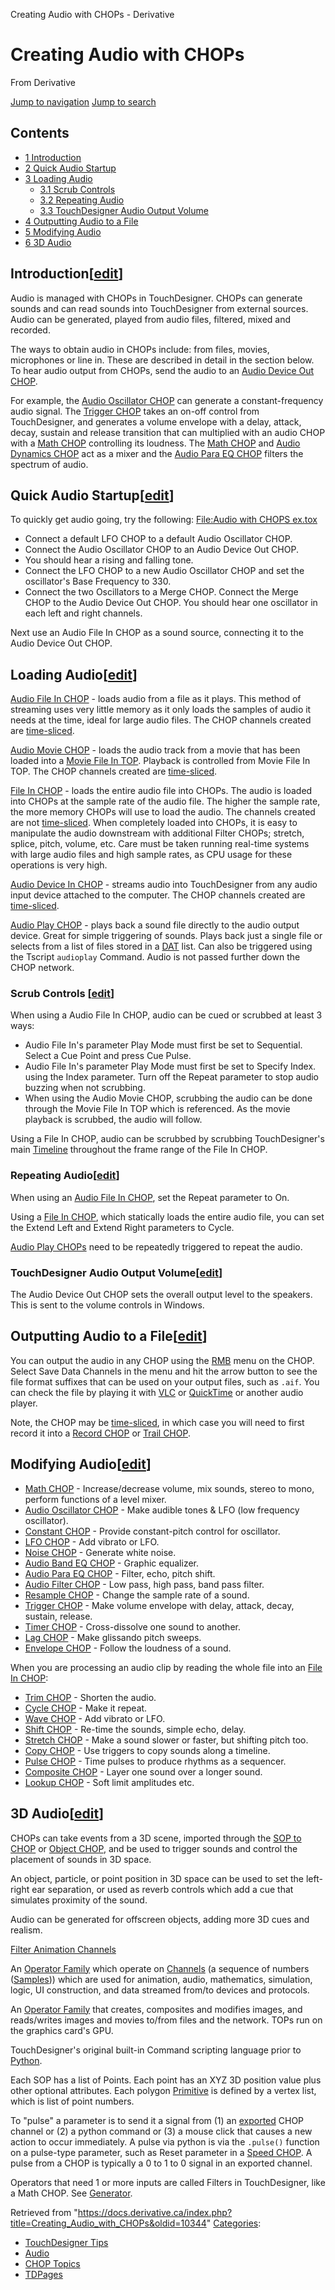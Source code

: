 

Creating Audio with CHOPs - Derivative
























# Creating Audio with CHOPs

From Derivative



[Jump to navigation](#mw-head)
[Jump to search](#searchInput)
## Contents

* [1 Introduction](#Introduction)
* [2 Quick Audio Startup](#Quick_Audio_Startup)
* [3 Loading Audio](#Loading_Audio)
  + [3.1 Scrub Controls](#Scrub_Controls)
  + [3.2 Repeating Audio](#Repeating_Audio)
  + [3.3 TouchDesigner Audio Output Volume](#TouchDesigner_Audio_Output_Volume)
* [4 Outputting Audio to a File](#Outputting_Audio_to_a_File)
* [5 Modifying Audio](#Modifying_Audio)
* [6 3D Audio](#3D_Audio)
## Introduction[[edit](https://docs.derivative.ca/index.php?title=Creating_Audio_with_CHOPs&action=edit&section=1 "Edit section: Introduction")]

Audio is managed with CHOPs in TouchDesigner. CHOPs can generate sounds and can read sounds into TouchDesigner from external sources. Audio can be generated, played from audio files, filtered, mixed and recorded.

The ways to obtain audio in CHOPs include: from files, movies, microphones or line in. These are described in detail in the section below. To hear audio output from CHOPs, send the audio to an [Audio Device Out CHOP](Audio_Device_Out_CHOP.html "Audio Device Out CHOP").

For example, the [Audio Oscillator CHOP](Audio_Oscillator_CHOP.html "Audio Oscillator CHOP") can generate a constant-frequency audio signal. The [Trigger CHOP](Trigger_CHOP.html "Trigger CHOP") takes an on-off control from TouchDesigner, and generates a volume envelope with a delay, attack, decay, sustain and release transition that can multiplied with an audio CHOP with a [Math CHOP](Math_CHOP.html "Math CHOP") controlling its loudness. The [Math CHOP](Math_CHOP.html "Math CHOP") and [Audio Dynamics CHOP](Audio_Dynamics_CHOP.html "Audio Dynamics CHOP") act as a mixer and the [Audio Para EQ CHOP](Audio_Para_EQ_CHOP.html "Audio Para EQ CHOP") filters the spectrum of audio.

## Quick Audio Startup[[edit](https://docs.derivative.ca/index.php?title=Creating_Audio_with_CHOPs&action=edit&section=2 "Edit section: Quick Audio Startup")]

To quickly get audio going, try the following: [File:Audio with CHOPS ex.tox](https://docs.derivative.ca/File:Audio_with_CHOPS_ex.tox "File:Audio with CHOPS ex.tox")

* Connect a default LFO CHOP to a default Audio Oscillator CHOP.
* Connect the Audio Oscillator CHOP to an Audio Device Out CHOP.
* You should hear a rising and falling tone.
* Connect the LFO CHOP to a new Audio Oscillator CHOP and set the oscillator's Base Frequency to 330.
* Connect the two Oscillators to a Merge CHOP. Connect the Merge CHOP to the Audio Device Out CHOP. You should hear one oscillator in each left and right channels.

Next use an Audio File In CHOP as a sound source, connecting it to the Audio Device Out CHOP.

## Loading Audio[[edit](https://docs.derivative.ca/index.php?title=Creating_Audio_with_CHOPs&action=edit&section=3 "Edit section: Loading Audio")]

[Audio File In CHOP](Audio_File_In_CHOP.html "Audio File In CHOP") - loads audio from a file as it plays. This method of streaming uses very little memory as it only loads the samples of audio it needs at the time, ideal for large audio files. The CHOP channels created are [time-sliced](Time_Slicing.html "Time Slicing").

[Audio Movie CHOP](Audio_Movie_CHOP.html "Audio Movie CHOP") - loads the audio track from a movie that has been loaded into a [Movie File In TOP](Movie_File_In_TOP.html "Movie File In TOP"). Playback is controlled from Movie File In TOP. The CHOP channels created are [time-sliced](Time_Slicing.html "Time Slicing").

[File In CHOP](File_In_CHOP.html "File In CHOP") - loads the entire audio file into CHOPs. The audio is loaded into CHOPs at the sample rate of the audio file. The higher the sample rate, the more memory CHOPs will use to load the audio. The channels created are not [time-sliced](Time_Slicing.html "Time Slicing"). When completely loaded into CHOPs, it is easy to manipulate the audio downstream with additional Filter CHOPs; stretch, splice, pitch, volume, etc. Care must be taken running real-time systems with large audio files and high sample rates, as CPU usage for these operations is very high.

[Audio Device In CHOP](Audio_Device_In_CHOP.html "Audio Device In CHOP") - streams audio into TouchDesigner from any audio input device attached to the computer. The CHOP channels created are [time-sliced](Time_Slicing.html "Time Slicing").

[Audio Play CHOP](Audio_Play_CHOP.html "Audio Play CHOP") - plays back a sound file directly to the audio output device. Great for simple triggering of sounds. Plays back just a single file or selects from a list of files stored in a [DAT](DAT.html "DAT") list. Can also be triggered using the Tscript `audioplay` Command. Audio is not passed further down the CHOP network.

  


### Scrub Controls [[edit](https://docs.derivative.ca/index.php?title=Creating_Audio_with_CHOPs&action=edit&section=4 "Edit section: Scrub Controls")]

When using a Audio File In CHOP, audio can be cued or scrubbed at least 3 ways:

* Audio File In's parameter Play Mode must first be set to Sequential. Select a Cue Point and press Cue Pulse.
* Audio File In's parameter Play Mode must first be set to Specify Index. using the Index parameter. Turn off the Repeat parameter to stop audio buzzing when not scrubbing.
* When using the Audio Movie CHOP, scrubbing the audio can be done through the Movie File In TOP which is referenced. As the movie playback is scrubbed, the audio will follow.

Using a File In CHOP, audio can be scrubbed by scrubbing TouchDesigner's main [Timeline](Timeline.html "Timeline") throughout the frame range of the File In CHOP.

### Repeating Audio[[edit](https://docs.derivative.ca/index.php?title=Creating_Audio_with_CHOPs&action=edit&section=5 "Edit section: Repeating Audio")]

When using an [Audio File In CHOP](Audio_File_In_CHOP.html "Audio File In CHOP"), set the Repeat parameter to On.

Using a [File In CHOP](File_In_CHOP.html "File In CHOP"), which statically loads the entire audio file, you can set the Extend Left and Extend Right parameters to Cycle.

[Audio Play CHOPs](Audio_Play_CHOP.html "Audio Play CHOP") need to be repeatedly triggered to repeat the audio.

### TouchDesigner Audio Output Volume[[edit](https://docs.derivative.ca/index.php?title=Creating_Audio_with_CHOPs&action=edit&section=6 "Edit section: TouchDesigner Audio Output Volume")]

The Audio Device Out CHOP sets the overall output level to the speakers. This is sent to the volume controls in Windows.

## Outputting Audio to a File[[edit](https://docs.derivative.ca/index.php?title=Creating_Audio_with_CHOPs&action=edit&section=7 "Edit section: Outputting Audio to a File")]

You can output the audio in any CHOP using the [RMB](Mouse_Click.html "Mouse Click") menu on the CHOP. Select Save Data Channels in the menu and hit the arrow button to see the file format suffixes that can be used on your output files, such as `.aif`. You can check the file by playing it with [VLC](http://www.videolan.org/vlc/index.html) or [QuickTime](http://support.apple.com/kb/DL837) or another audio player.

Note, the CHOP may be [time-sliced](Time_Slicing.html "Time Slicing"), in which case you will need to first record it into a [Record CHOP](Record_CHOP.html "Record CHOP") or [Trail CHOP](Trail_CHOP.html "Trail CHOP").

## Modifying Audio[[edit](https://docs.derivative.ca/index.php?title=Creating_Audio_with_CHOPs&action=edit&section=8 "Edit section: Modifying Audio")]

* [Math CHOP](Math_CHOP.html "Math CHOP") - Increase/decrease volume, mix sounds, stereo to mono, perform functions of a level mixer.
* [Audio Oscillator CHOP](Audio_Oscillator_CHOP.html "Audio Oscillator CHOP") - Make audible tones & LFO (low frequency oscillator).
* [Constant CHOP](Constant_CHOP.html "Constant CHOP") - Provide constant-pitch control for oscillator.
* [LFO CHOP](LFO_CHOP.html "LFO CHOP") - Add vibrato or LFO.
* [Noise CHOP](Noise_CHOP.html "Noise CHOP") - Generate white noise.
* [Audio Band EQ CHOP](Audio_Band_EQ_CHOP.html "Audio Band EQ CHOP") - Graphic equalizer.
* [Audio Para EQ CHOP](Audio_Para_EQ_CHOP.html "Audio Para EQ CHOP") - Filter, echo, pitch shift.
* [Audio Filter CHOP](Audio_Filter_CHOP.html "Audio Filter CHOP") - Low pass, high pass, band pass filter.
* [Resample CHOP](Resample_CHOP.html "Resample CHOP") - Change the sample rate of a sound.
* [Trigger CHOP](Trigger_CHOP.html "Trigger CHOP") - Make volume envelope with delay, attack, decay, sustain, release.
* [Timer CHOP](Timer_CHOP.html "Timer CHOP") - Cross-dissolve one sound to another.
* [Lag CHOP](Lag_CHOP.html "Lag CHOP") - Make glissando pitch sweeps.
* [Envelope CHOP](Envelope_CHOP.html "Envelope CHOP") - Follow the loudness of a sound.

When you are processing an audio clip by reading the whole file into an [File In CHOP](File_In_CHOP.html "File In CHOP"):

* [Trim CHOP](Trim_CHOP.html "Trim CHOP") - Shorten the audio.
* [Cycle CHOP](Cycle_CHOP.html "Cycle CHOP") - Make it repeat.
* [Wave CHOP](Wave_CHOP.html "Wave CHOP") - Add vibrato or LFO.
* [Shift CHOP](Shift_CHOP.html "Shift CHOP") - Re-time the sounds, simple echo, delay.
* [Stretch CHOP](Stretch_CHOP.html "Stretch CHOP") - Make a sound slower or faster, but shifting pitch too.
* [Copy CHOP](Copy_CHOP.html "Copy CHOP") - Use triggers to copy sounds along a timeline.
* [Pulse CHOP](Pulse_CHOP.html "Pulse CHOP") - Time pulses to produce rhythms as a sequencer.
* [Composite CHOP](Composite_CHOP.html "Composite CHOP") - Layer one sound over a longer sound.
* [Lookup CHOP](Lookup_CHOP.html "Lookup CHOP") - Soft limit amplitudes etc.

## 3D Audio[[edit](https://docs.derivative.ca/index.php?title=Creating_Audio_with_CHOPs&action=edit&section=9 "Edit section: 3D Audio")]

CHOPs can take events from a 3D scene, imported through the [SOP to CHOP](SOP_to_CHOP.html "SOP to CHOP") or [Object CHOP](Object_CHOP.html "Object CHOP"), and be used to trigger sounds and control the placement of sounds in 3D space.

An object, particle, or point position in 3D space can be used to set the left-right ear separation, or used as reverb controls which add a cue that simulates proximity of the sound.

Audio can be generated for offscreen objects, adding more 3D cues and realism.

[Filter Animation Channels](https://docs.derivative.ca/index.php?title=Filter_Animation_Channels&action=edit&redlink=1 "Filter Animation Channels (page does not exist)")

An [Operator Family](Operator_Family.html "Operator Family") which operate on [Channels](Channel.html "Channel") (a sequence of numbers ([Samples](Sample.html "Sample"))) which are used for animation, audio, mathematics, simulation, logic, UI construction, and data streamed from/to devices and protocols.


An [Operator Family](Operator_Family.html "Operator Family") that creates, composites and modifies images, and reads/writes images and movies to/from files and the network. TOPs run on the graphics card's GPU.


TouchDesigner's original built-in Command scripting language prior to [Python](Python.html "Python").


Each SOP has a list of Points. Each point has an XYZ 3D position value plus other optional attributes. Each polygon [Primitive](Primitive.html "Primitive") is defined by a vertex list, which is list of point numbers.


To "pulse" a parameter is to send it a signal from (1) an [exported](Export.html "Export") CHOP channel or (2) a python command or (3) a mouse click that causes a new action to occur immediately. A pulse via python is via the `.pulse()` function on a pulse-type parameter, such as Reset parameter in a [Speed CHOP](Speed_CHOP.html "Speed CHOP"). A pulse from a CHOP is typically a 0 to 1 to 0 signal in an exported channel.


Operators that need 1 or more inputs are called Filters in TouchDesigner, like a Math CHOP. See [Generator](Generator.html "Generator").







Retrieved from "<https://docs.derivative.ca/index.php?title=Creating_Audio_with_CHOPs&oldid=10344>"
[Categories](Special_Categories.html "Special:Categories"):

* [TouchDesigner Tips](Category_TouchDesigner_Tips.html "Category:TouchDesigner Tips")
* [Audio](https://docs.derivative.ca/index.php?title=Category:Audio&action=edit&redlink=1 "Category:Audio (page does not exist)")
* [CHOP Topics](Category_CHOP_Topics.html "Category:CHOP Topics")
* [TDPages](Category_TDPages.html "Category:TDPages")